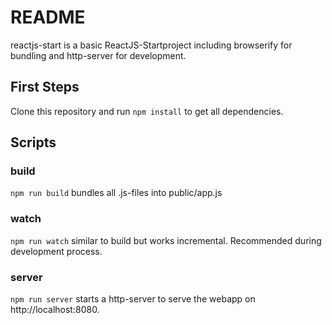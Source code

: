# README

reactjs-start is a basic ReactJS-Startproject including browserify for bundling and http-server for development.

## First Steps
Clone this repository and run `npm install` to get all dependencies.

## Scripts
### build
`npm run build` bundles all .js-files into public/app.js

### watch
`npm run watch` similar to build but works incremental. Recommended during development process.

### server
`npm run server` starts a http-server to serve the webapp on http://localhost:8080.